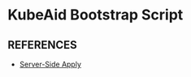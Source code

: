 # KubeAid Bootstrap Script

## REFERENCES

- [Server-Side Apply](https://kubernetes.io/docs/reference/using-api/server-side-apply/#comparison-with-client-side-apply)
